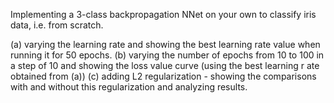 Implementing a 3-class backpropagation NNet on your own to classify iris data, i.e. from scratch. 

(a) varying the learning rate and showing the best learning rate value when running it for 50 epochs.
(b) varying the number of epochs from 10 to 100 in a step of 10 and showing the loss value curve (using the best learning r
ate obtained from (a))
(c) adding L2 regularization - showing the comparisons with and without this regularization and analyzing results.
